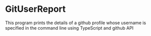 # GitUserReport
This program prints the details of a github profile whose username is specified in the command line
using TypeScript and github API
